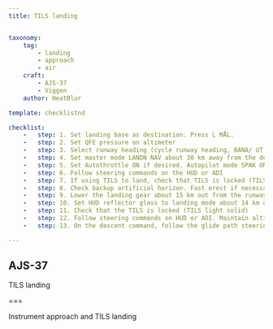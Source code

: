 ```yaml
---
title: TILS landing


taxonomy:
    tag:
        - landing 
        - approach
        - air
    craft:
        - AJS-37
        - Viggen
    author: HeatBlur

template: checklistnd

checklist:
    -   step: 1. Set landing base as destination. Press L MÅL. 
    -   step: 2. Set QFE pressure on altimeter 
    -   step: 3. Select runway heading (cycle runway heading, BANA/ UT (OUT) and press LS) 
    -   step: 4. Set master mode LANDN NAV about 30 km away from the destination 
    -   step: 5. Set Autothrottle ON if desired. Autopilot mode SPAK ON. 
    -   step: 6. Follow steering commands on the HUD or ADI 
    -   step: 7. If using TILS to land, check that TILS is locked (TILS light lit) and used after the LB turn is complete. If using a short approach set master mode to LANDN P/O and then return the master mode selector to LANDN NAV in order to select the touchdown point LF as destination. 
    -   step: 8. Check backup artificial horizon. Fast erect if necessary. 
    -   step: 9. Lower the landing gear about 15 km out from the runway 
    -   step: 10. Set HUD reflector glass to landing mode about 14 km out. 
    -   step: 11. Check that the TILS is locked (TILS light solid) 
    -   step: 12. Follow steering commands on HUD or ADI. Maintain altitude and airspeed. The glideslope should be intercepted about 10 km from the runway. 
    -   step: 13. On the descent command, follow the glide path steering commands in the HUD and ADI. 14. If desired, set AFK mode 3 (α 15.5) 15. On touchdown, follow normal landing procedures.

---
```


## AJS-37 
TILS landing  

===

Instrument approach and TILS landing 
